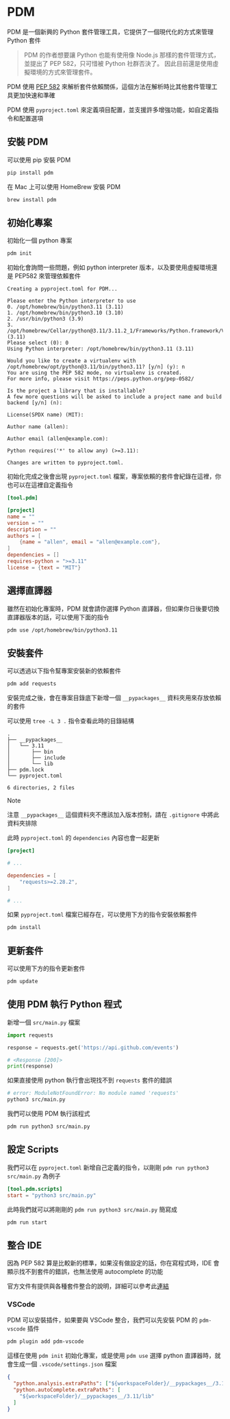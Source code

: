 # PDM

PDM 是一個新興的 Python 套件管理工具，它提供了一個現代化的方式來管理 Python 套件

> PDM 的作者想要讓 Python 也能有使用像 Node.js 那樣的套件管理方式，並提出了 PEP 582，只可惜被 Python 社群否決了。
> 因此目前還是使用虛擬環境的方式來管理套件。

PDM 使用 [PEP 582](https://peps.python.org/pep-0582/) 來解析套件依賴關係，這個方法在解析時比其他套件管理工具更加快速和準確

PDM 使用 `pyproject.toml` 來定義項目配置，並支援許多增強功能，如自定義指令和配置選項

## 安裝 PDM

可以使用 pip 安裝 PDM

```bash
pip install pdm
```

在 Mac 上可以使用 HomeBrew 安裝 PDM

```bash
brew install pdm
```

## 初始化專案

初始化一個 python 專案

```bash
pdm init
```

初始化會詢問一些問題，例如 python interpreter 版本，以及要使用虛擬環境還是 PEP582 來管理依賴套件

```plaintext
Creating a pyproject.toml for PDM...

Please enter the Python interpreter to use
0. /opt/homebrew/bin/python3.11 (3.11)
1. /opt/homebrew/bin/python3.10 (3.10)
2. /usr/bin/python3 (3.9)
3. /opt/homebrew/Cellar/python@3.11/3.11.2_1/Frameworks/Python.framework/Versions/3.11/bin/python3.11 (3.11)
Please select (0): 0
Using Python interpreter: /opt/homebrew/bin/python3.11 (3.11)

Would you like to create a virtualenv with /opt/homebrew/opt/python@3.11/bin/python3.11? [y/n] (y): n
You are using the PEP 582 mode, no virtualenv is created.
For more info, please visit https://peps.python.org/pep-0582/

Is the project a library that is installable?
A few more questions will be asked to include a project name and build backend [y/n] (n):

License(SPDX name) (MIT):

Author name (allen):

Author email (allen@example.com):

Python requires('*' to allow any) (>=3.11):

Changes are written to pyproject.toml.
```

初始化完成之後會出現 `pyproject.toml` 檔案，專案依賴的套件會紀錄在這裡，你也可以在這裡自定義指令

```toml
[tool.pdm]

[project]
name = ""
version = ""
description = ""
authors = [
    {name = "allen", email = "allen@example.com"},
]
dependencies = []
requires-python = ">=3.11"
license = {text = "MIT"}
```

## 選擇直譯器

雖然在初始化專案時，PDM 就會請你選擇 Python 直譯器，但如果你日後要切換直譯器版本的話，可以使用下面的指令

```bash
pdm use /opt/homebrew/bin/python3.11
```

## 安裝套件

可以透過以下指令幫專案安裝新的依賴套件

```bash
pdm add requests
```

安裝完成之後，會在專案目錄底下新增一個 `__pypackages__` 資料夾用來存放依賴的套件

可以使用 `tree -L 3 .` 指令查看此時的目錄結構

```plaintext
.
├── __pypackages__
│   └── 3.11
│       ├── bin
│       ├── include
│       └── lib
├── pdm.lock
└── pyproject.toml

6 directories, 2 files
```

> [!Note]
>
> 注意 `__pypackages__` 這個資料夾不應該加入版本控制，請在 `.gitignore` 中將此資料夾排除

此時 `pyproject.toml` 的 `dependencies` 內容也會一起更新

```toml
[project]

# ...

dependencies = [
    "requests>=2.28.2",
]

# ...
```

如果 `pyproject.toml` 檔案已經存在，可以使用下方的指令安裝依賴套件

```bash
pdm install
```

## 更新套件

可以使用下方的指令更新套件

```bash
pdm update
```

## 使用 PDM 執行 Python 程式

新增一個 `src/main.py` 檔案

```python
import requests

response = requests.get('https://api.github.com/events')

# <Response [200]>
print(response)
```

如果直接使用 python 執行會出現找不到 `requests` 套件的錯誤

```bash
# error: ModuleNotFoundError: No module named 'requests'
python3 src/main.py
```

我們可以使用 PDM 執行該程式

```bash
pdm run python3 src/main.py
```

## 設定 Scripts

我們可以在 `pyproject.toml` 新增自己定義的指令，以剛剛 `pdm run python3 src/main.py` 為例子

```toml
[tool.pdm.scripts]
start = "python3 src/main.py"
```

此時我們就可以將剛剛的 `pdm run python3 src/main.py` 簡寫成

```bash
pdm run start
```

## 整合 IDE

因為 PEP 582 算是比較新的標準，如果沒有做設定的話，你在寫程式時，IDE 會顯示找不到套件的錯誤，也無法使用 autocomplete 的功能

官方文件有提供與各種套件整合的說明，詳細可以參考此[連結](https://pdm.fming.dev/latest/usage/pep582/)

### VSCode

PDM 可以安裝插件，如果要與 VSCode 整合，我們可以先安裝 PDM 的 `pdm-vscode` 插件

```bash
pdm plugin add pdm-vscode
```

這樣在使用 `pdm init` 初始化專案，或是使用 `pdm use` 選擇 python 直譯器時，就會生成一個 `.vscode/settings.json` 檔案

```json
{
  "python.analysis.extraPaths": ["${workspaceFolder}/__pypackages__/3.11/lib"],
  "python.autoComplete.extraPaths": [
    "${workspaceFolder}/__pypackages__/3.11/lib"
  ]
}
```
